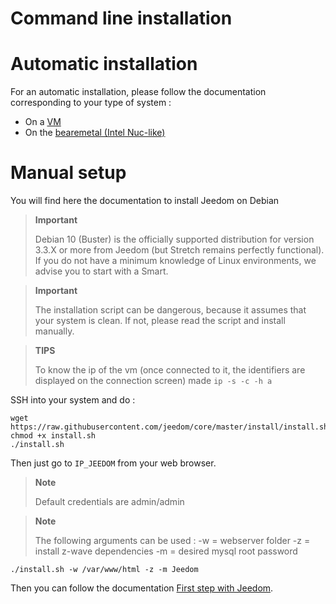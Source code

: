 # Command line installation

# Automatic installation

For an automatic installation, please follow the documentation corresponding to your type of system : 

- On a [VM](https://doc.jeedom.com/en_US/installation/vm)
- On the [bearemetal (Intel Nuc-like)](https://doc.jeedom.com/en_US/installation/baremetal)

# Manual setup

You will find here the documentation to install Jeedom on Debian

> **Important**
>
> Debian 10 (Buster) is the officially supported distribution for version 3.3.X or more from Jeedom (but Stretch remains perfectly functional). If you do not have a minimum knowledge of Linux environments, we advise you to start with a Smart.

> **Important**
>
> The installation script can be dangerous, because it assumes that your system is clean. If not, please read the script and install manually.

>**TIPS**
>
>To know the ip of the vm (once connected to it, the identifiers are displayed on the connection screen) made ``ip -s -c -h a``

SSH into your system and do :

````
wget https://raw.githubusercontent.com/jeedom/core/master/install/install.sh
chmod +x install.sh
./install.sh
````

Then just go to ``IP_JEEDOM`` from your web browser.

> **Note**
>
> Default credentials are admin/admin

> **Note**
>
> The following arguments can be used : -w = webserver folder -z = install z-wave dependencies -m = desired mysql root password

````
./install.sh -w /var/www/html -z -m Jeedom
````

Then you can follow the documentation [First step with Jeedom](https://doc.jeedom.com/en_US/premiers-pas/index).
